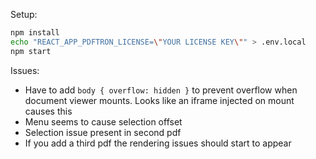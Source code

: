 Setup:
```bash
npm install
echo "REACT_APP_PDFTRON_LICENSE=\"YOUR LICENSE KEY\"" > .env.local
npm start
```

Issues:
- Have to add `body { overflow: hidden }` to prevent overflow when document viewer mounts. Looks like an iframe injected on mount causes this
- Menu seems to cause selection offset
- Selection issue present in second pdf
- If you add a third pdf the rendering issues should start to appear
